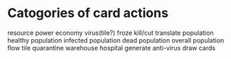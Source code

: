 # Catogories of card actions
resource
    power
    economy
virus(tile?)
    froze
    kill/cut
    translate
population
    healthy population
    infected population
    dead population
    overall population
    flow
tile
    quarantine
    warehouse
    hospital
generate anti-virus
draw cards